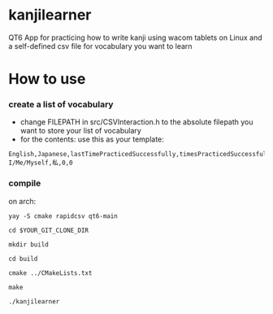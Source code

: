 # kanjilearner
QT6 App for practicing how to write kanji using wacom tablets on Linux and a self-defined csv file for vocabulary you want to learn

# How to use
### create a list of vocabulary
- change FILEPATH in src/CSVInteraction.h to the absolute filepath you want to store your list of vocabulary
- for the contents: use this as your template:
```
English,Japanese,lastTimePracticedSuccessfully,timesPracticedSuccessfully
I/Me/Myself,私,0,0
```
### compile
on arch:

`yay -S cmake rapidcsv qt6-main`

`cd $YOUR_GIT_CLONE_DIR`

`mkdir build`

`cd build`

`cmake ../CMakeLists.txt`

`make`

`./kanjilearner`
